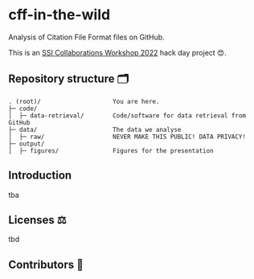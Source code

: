# cff-in-the-wild

Analysis of Citation File Format files on GitHub.

This is an [SSI Collaborations Workshop 2022](https://software.ac.uk/cw22) hack day project 😍.

## Repository structure 🗂️

```
. (root)/                    You are here.
├─ code/                     
│  ├─ data-retrieval/        Code/software for data retrieval from GitHub
├─ data/                     The data we analyse
│  ├─ raw/                   NEVER MAKE THIS PUBLIC! DATA PRIVACY!
├─ output/
│  ├─ figures/               Figures for the presentation
```


## Introduction

tba

## Licenses ⚖️

tbd

## Contributors 💖
